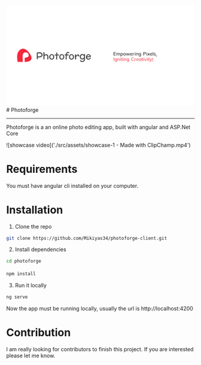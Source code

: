 <img src="./src/assets/pf-pic-2.png"/>
# Photoforge 
<hr />
Photoforge is a an online  photo editing app, built with angular and ASP.Net Core</p>

![showcase video]('./src/assets/showcase-1 - Made with ClipChamp.mp4')


# Requirements

You must have angular cli installed on your computer.



# Installation 

1. Clone the repo 

```bash
git clone https://github.com/Mikiyas34/photoforge-client.git
```

2. Install dependencies 

```bash 
cd photoforge

npm install
```

3. Run it locally 

```bash
ng serve
```
Now the app must be running locally, usually the url is http://localhost:4200



# Contribution 

I am really looking for contributors to finish this project.
If you are interested please let me know.
